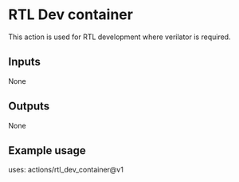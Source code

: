 # RTL Dev container

This action is used for RTL development where verilator is required.

## Inputs

None

## Outputs

None

## Example usage

uses: actions/rtl_dev_container@v1

